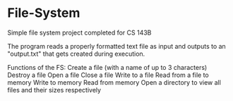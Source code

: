# File-System
Simple file system project completed for CS 143B

The program reads a properly formatted text file as input and outputs to an "output.txt" that gets created during execution.

Functions of the FS:
Create a file (with a name of up to 3 characters)
Destroy a file
Open a file
Close a file
Write to a file
Read from a file to memory
Write to memory
Read from memory
Open a directory to view all files and their sizes respectively

